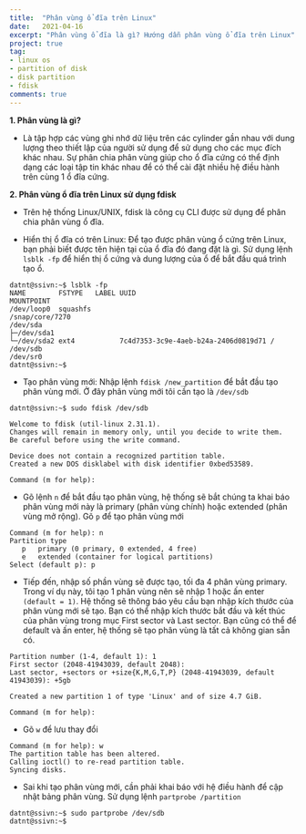 ```yaml
---
title:  "Phân vùng ổ đĩa trên Linux"
date:   2021-04-16
excerpt: "Phân vùng ổ đĩa là gì? Hướng dẫn phân vùng ổ đĩa trên Linux"
project: true
tag:
- linux os 
- partition of disk
- disk partition
- fdisk
comments: true
---
```


**1. Phân vùng là gì?**
- Là tập hợp các vùng ghi nhớ dữ liệu trên các cylinder gần nhau với dung lượng theo thiết lập của người sử dụng để sử dụng cho các mục đích khác nhau. Sự phân chia phân vùng giúp cho ổ đĩa cứng có thể định dạng các loại tập tin khác nhau để có thể cài đặt nhiều hệ điều hành trên cùng 1 ổ đĩa cứng.

**2. Phân vùng ổ đĩa trên Linux sử dụng fdisk**
- Trên hệ thống Linux/UNIX, fdisk là công cụ CLI được sử dụng để phân chia phân vùng ổ đĩa.

- Hiển thị ổ đĩa có trên Linux: Để tạo được phân vùng ổ cứng trên Linux, bạn phải biết được tên hiện tại của ổ đĩa đó đang đặt là gì. Sử dụng lệnh ```lsblk -fp``` để hiển thị ổ cứng và dung lượng của ổ để bắt đầu quá trình tạo ổ.
```
datnt@ssivn:~$ lsblk -fp
NAME        FSTYPE   LABEL UUID                                 MOUNTPOINT
/dev/loop0  squashfs                                            /snap/core/7270
/dev/sda
├─/dev/sda1
└─/dev/sda2 ext4           7c4d7353-3c9e-4aeb-b24a-2406d0819d71 /
/dev/sdb
/dev/sr0
datnt@ssivn:~$
```
- Tạo phân vùng mới: Nhập lệnh ```fdisk /new_partition``` để bắt đầu tạo phân vùng mới. Ở đây phân vùng mới tôi cần tạo là ```/dev/sdb```
```
datnt@ssivn:~$ sudo fdisk /dev/sdb

Welcome to fdisk (util-linux 2.31.1).
Changes will remain in memory only, until you decide to write them.
Be careful before using the write command.

Device does not contain a recognized partition table.
Created a new DOS disklabel with disk identifier 0xbed53589.

Command (m for help):
```
- Gõ lệnh ```n``` để bắt đầu tạo phân vùng, hệ thống sẽ bắt chúng ta khai báo phân vùng mới này là primary (phân vùng chính) hoặc extended (phân vùng mở rộng). Gõ ```p``` để tạo phân vùng mới
```
Command (m for help): n
Partition type
   p   primary (0 primary, 0 extended, 4 free)
   e   extended (container for logical partitions)
Select (default p): p
```
-	Tiếp đến, nhập số phần vùng sẽ được tạo, tối đa 4 phân vùng primary. Trong ví dụ này, tôi tạo 1 phân vùng nên sẽ nhập 1 hoặc ấn enter ```(default = 1)```. Hệ thống sẽ thông báo yêu cầu bạn nhập kích thước của phân vùng mới sẽ tạo. Bạn có thể nhập kích thước bắt đầu và kết thúc của phân vùng trong mục First sector và Last sector. Bạn cũng có thể để default và ấn enter, hệ thống sẽ tạo phân vùng là tất cả không gian sẵn có.
```
Partition number (1-4, default 1): 1
First sector (2048-41943039, default 2048):
Last sector, +sectors or +size{K,M,G,T,P} (2048-41943039, default 41943039): +5gb

Created a new partition 1 of type 'Linux' and of size 4.7 GiB.

Command (m for help):
```
- Gõ ```w``` để lưu thay đổi
```
Command (m for help): w
The partition table has been altered.
Calling ioctl() to re-read partition table.
Syncing disks.
```
- Sai khi tạo phân vùng mới, cần phải khai báo với hệ điều hành để cập nhật bảng phân vùng. Sử dụng lệnh ```partprobe /partition```
```
datnt@ssivn:~$ sudo partprobe /dev/sdb
datnt@ssivn:~$
```
